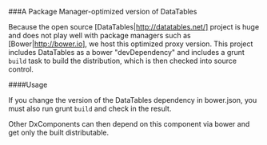 ###A Package Manager-optimized version of DataTables

Because the open source [DataTables|http://datatables.net/] project is huge and does not play well with package managers such as [Bower|http://bower.io], we host this optimized proxy version.  This
project includes DataTables as a bower "devDependency" and includes a grunt `build` task to build the distribution, which is
then checked into source control.

####Usage

If you change the version of the DataTables dependency in bower.json, you must also run grunt `build` and check in the
result.

Other DxComponents can then depend on this component via bower and get only the built distributable.
